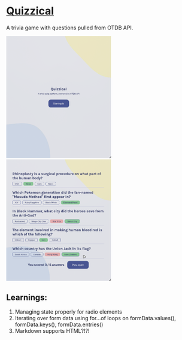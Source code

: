 # [Quizzical](https://quizzical-lilac.vercel.app/)

A trivia game with questions pulled from OTDB API.

<img src='./image.png' width='280px' />
<img src='./image-1.png' width='280px'  />

## Learnings:

1. Managing state properly for radio elements
2. Iterating over form data using for...of loops on formData.values(), formData.keys(), formData.entries()
3. Markdown supports HTML?!?!
